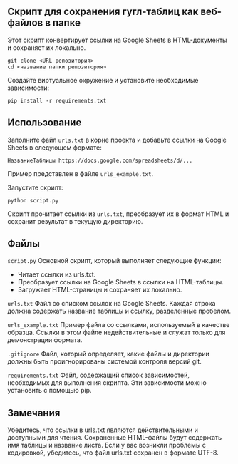 ## Скрипт для сохранения гугл-таблиц как веб-файлов в папке
Этот скрипт конвертирует ссылки на Google Sheets в HTML-документы и сохраняет их локально.


```
git clone <URL репозитория>
cd <название папки репозитория>
```
Создайте виртуальное окружение и установите необходимые зависимости:

```
pip install -r requirements.txt
```
## Использование
Заполните файл ```urls.txt``` в корне проекта и добавьте ссылки на Google Sheets в следующем формате:

```
НазваниеТаблицы https://docs.google.com/spreadsheets/d/...
```
Пример представлен в файле ```urls_example.txt```.

Запустите скрипт:

```
python script.py
```
Скрипт прочитает ссылки из ```urls.txt```, преобразует их в формат HTML и сохранит результат в текущую директорию.

## Файлы
```script.py```
Основной скрипт, который выполняет следующие функции:
- Читает ссылки из urls.txt.
- Преобразует ссылки на Google Sheets в ссылки на HTML-таблицы.
- Загружает HTML-страницы и сохраняет их локально.

```urls.txt```
Файл со списком ссылок на Google Sheets. Каждая строка должна содержать название таблицы и ссылку, разделенные пробелом.

```urls_example.txt```
Пример файла со ссылками, используемый в качестве образца. Ссылки в этом файле недействительные и служат только для демонстрации формата.

```.gitignore```
Файл, который определяет, какие файлы и директории должны быть проигнорированы системой контроля версий git.

```requirements.txt```
Файл, содержащий список зависимостей, необходимых для выполнения скрипта. Эти зависимости можно установить с помощью pip.

## Замечания
Убедитесь, что ссылки в urls.txt являются действительными и доступными для чтения.
Сохраненные HTML-файлы будут содержать имя таблицы и название листа.
Если у вас возникли проблемы с кодировкой, убедитесь, что файл urls.txt сохранен в формате UTF-8.
